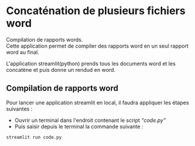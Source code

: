 
# Concaténation de plusieurs fichiers word

Compilation de rapports words.  
Cette application permet de compiler des rapports word en un seul rapport word au final.

L'application streamlit(python) prends tous les documents word et les concatène et puis donne un rendud en word.

## Compilation de rapports word

Pour lancer une application streamlit en local, il faudra appliquer les étapes suivantes :


- Ouvrir un terminal dans l'endroit contenant le script *"code.py"*  
- Puis saisir depuis le terminal la commande suivante :

```python
streamlit run code.py
```